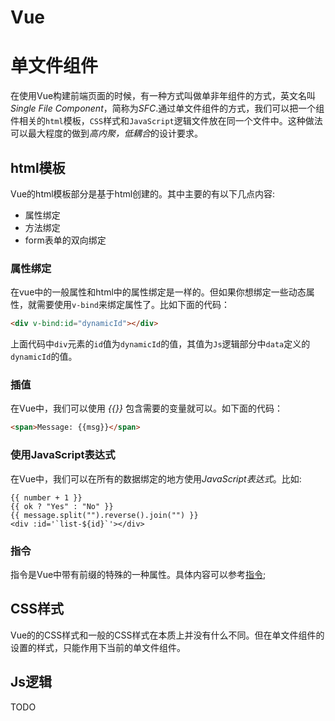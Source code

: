 # Vue

# 单文件组件

在使用Vue构建前端页面的时候，有一种方式叫做单非年组件的方式，英文名叫*Single File Component*，简称为*SFC*.通过单文件组件的方式，我们可以把一个组件相关的`html`模板，`CSS`样式和`JavaScript`逻辑文件放在同一个文件中。这种做法可以最大程度的做到*高内聚，低耦合*的设计要求。

## html模板

Vue的html模板部分是基于html创建的。其中主要的有以下几点内容:

- 属性绑定
- 方法绑定
- form表单的双向绑定

### 属性绑定

在vue中的一般属性和html中的属性绑定是一样的。但如果你想绑定一些动态属性，就需要使用`v-bind`来绑定属性了。比如下面的代码：

```html
<div v-bind:id="dynamicId"></div>
```

上面代码中`div`元素的`id`值为`dynamicId`的值，其值为`Js`逻辑部分中`data`定义的`dynamicId`的值。

### 插值

在Vue中，我们可以使用 *{{}}* 包含需要的变量就可以。如下面的代码：

```html
<span>Message: {{msg}}</span>
```

### 使用JavaScript表达式

在Vue中，我们可以在所有的数据绑定的地方使用*JavaScript表达式*。比如:

```vue
{{ number + 1 }}  
{{ ok ? "Yes" : "No" }}
{{ message.split("").reverse().join("") }}
<div :id='`list-${id}`'></div>
```

### 指令

指令是Vue中带有前缀的特殊的一种属性。具体内容可以参考[指令](./directive.md);

## CSS样式

Vue的的CSS样式和一般的CSS样式在本质上并没有什么不同。但在单文件组件的设置的样式，只能作用下当前的单文件组件。

## Js逻辑

TODO
